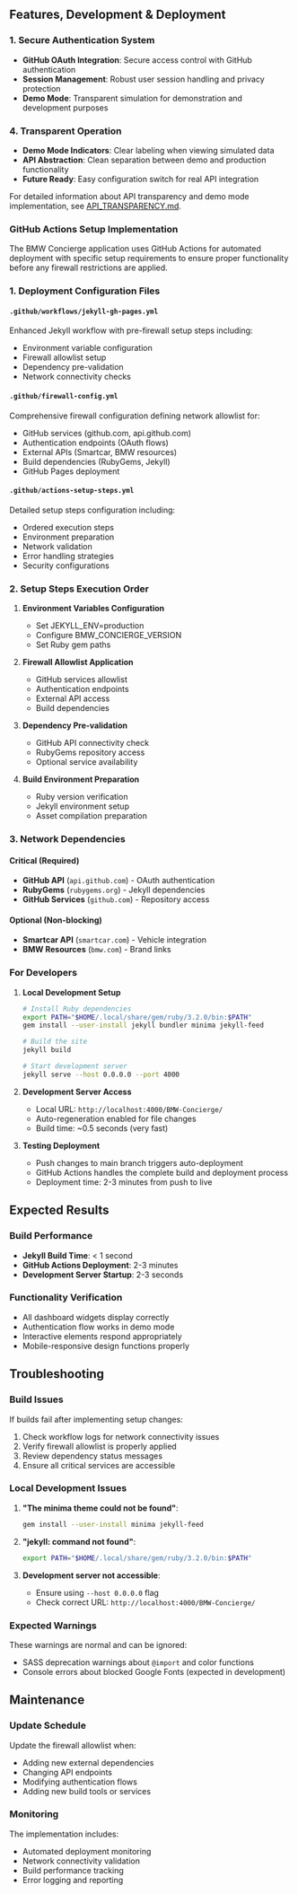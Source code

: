 
## Features, Development & Deployment

### 1. Secure Authentication System
- **GitHub OAuth Integration**: Secure access control with GitHub authentication
- **Session Management**: Robust user session handling and privacy protection
- **Demo Mode**: Transparent simulation for demonstration and development purposes

### 4. Transparent Operation
- **Demo Mode Indicators**: Clear labeling when viewing simulated data
- **API Abstraction**: Clean separation between demo and production functionality
- **Future Ready**: Easy configuration switch for real API integration

For detailed information about API transparency and demo mode implementation, see [API_TRANSPARENCY.md](API_TRANSPARENCY.md).

### GitHub Actions Setup Implementation

The BMW Concierge application uses GitHub Actions for automated deployment with specific setup requirements to ensure proper functionality before any firewall restrictions are applied.

### 1. Deployment Configuration Files

#### `.github/workflows/jekyll-gh-pages.yml`
Enhanced Jekyll workflow with pre-firewall setup steps including:
- Environment variable configuration
- Firewall allowlist setup
- Dependency pre-validation
- Network connectivity checks

#### `.github/firewall-config.yml`
Comprehensive firewall configuration defining network allowlist for:
- GitHub services (github.com, api.github.com)
- Authentication endpoints (OAuth flows)
- External APIs (Smartcar, BMW resources)
- Build dependencies (RubyGems, Jekyll)
- GitHub Pages deployment

#### `.github/actions-setup-steps.yml`
Detailed setup steps configuration including:
- Ordered execution steps
- Environment preparation
- Network validation
- Error handling strategies
- Security configurations

### 2. Setup Steps Execution Order

1. **Environment Variables Configuration**
   - Set JEKYLL_ENV=production
   - Configure BMW_CONCIERGE_VERSION
   - Set Ruby gem paths

2. **Firewall Allowlist Application**
   - GitHub services allowlist
   - Authentication endpoints
   - External API access
   - Build dependencies

3. **Dependency Pre-validation**
   - GitHub API connectivity check
   - RubyGems repository access
   - Optional service availability

4. **Build Environment Preparation**
   - Ruby version verification
   - Jekyll environment setup
   - Asset compilation preparation

### 3. Network Dependencies

#### Critical (Required)
- **GitHub API** (`api.github.com`) - OAuth authentication
- **RubyGems** (`rubygems.org`) - Jekyll dependencies
- **GitHub Services** (`github.com`) - Repository access

#### Optional (Non-blocking)
- **Smartcar API** (`smartcar.com`) - Vehicle integration
- **BMW Resources** (`bmw.com`) - Brand links

### For Developers

1. **Local Development Setup**
   ```bash
   # Install Ruby dependencies
   export PATH="$HOME/.local/share/gem/ruby/3.2.0/bin:$PATH"
   gem install --user-install jekyll bundler minima jekyll-feed
   
   # Build the site
   jekyll build
   
   # Start development server
   jekyll serve --host 0.0.0.0 --port 4000
   ```

2. **Development Server Access**
   - Local URL: `http://localhost:4000/BMW-Concierge/`
   - Auto-regeneration enabled for file changes
   - Build time: ~0.5 seconds (very fast)

3. **Testing Deployment**
   - Push changes to main branch triggers auto-deployment
   - GitHub Actions handles the complete build and deployment process
   - Deployment time: 2-3 minutes from push to live

## Expected Results

### Build Performance
- **Jekyll Build Time**: < 1 second
- **GitHub Actions Deployment**: 2-3 minutes
- **Development Server Startup**: 2-3 seconds

### Functionality Verification
- All dashboard widgets display correctly
- Authentication flow works in demo mode
- Interactive elements respond appropriately
- Mobile-responsive design functions properly

## Troubleshooting

### Build Issues
If builds fail after implementing setup changes:
1. Check workflow logs for network connectivity issues
2. Verify firewall allowlist is properly applied
3. Review dependency status messages
4. Ensure all critical services are accessible

### Local Development Issues
1. **"The minima theme could not be found"**:
   ```bash
   gem install --user-install minima jekyll-feed
   ```

2. **"jekyll: command not found"**:
   ```bash
   export PATH="$HOME/.local/share/gem/ruby/3.2.0/bin:$PATH"
   ```

3. **Development server not accessible**:
   - Ensure using `--host 0.0.0.0` flag
   - Check correct URL: `http://localhost:4000/BMW-Concierge/`

### Expected Warnings
These warnings are normal and can be ignored:
- SASS deprecation warnings about `@import` and color functions
- Console errors about blocked Google Fonts (expected in development)

## Maintenance

### Update Schedule
Update the firewall allowlist when:
- Adding new external dependencies
- Changing API endpoints
- Modifying authentication flows
- Adding new build tools or services

### Monitoring
The implementation includes:
- Automated deployment monitoring
- Network connectivity validation
- Build performance tracking
- Error logging and reporting

